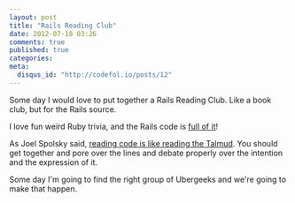 ```yaml
---
layout: post
title: "Rails Reading Club"
date: 2012-07-18 03:26
comments: true
published: true
categories: 
meta:
  disqus_id: "http://codefol.io/posts/12"
---
```

Some day I would love to put together a Rails Reading Club.  Like a book club, but for the Rails source.

I love fun weird Ruby trivia, and the Rails code is <a href="http://codefol.io/posts/Deep-Rails-Understanding-HashWithIndifferentAccess-Understanding-the-Params-Hash">full of it</a>!

As Joel Spolsky said, <a href="http://www.joelonsoftware.com/articles/fog0000000053.html">reading code is like reading the Talmud</a>.  You should get together and pore over the lines and debate properly over the intention and the expression of it.

Some day I'm going to find the right group of Ubergeeks and we're going to make that happen.
